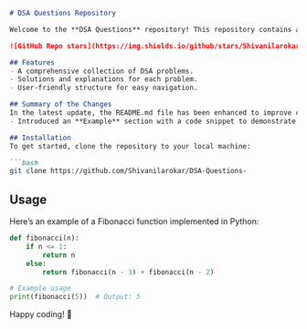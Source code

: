 ```markdown
# DSA Questions Repository

Welcome to the **DSA Questions** repository! This repository contains a collection of Data Structures and Algorithms (DSA) problems designed to help you enhance your coding skills.

![GitHub Repo stars](https://img.shields.io/github/stars/Shivanilarokar/DSA-Questions-) ![GitHub forks](https://img.shields.io/github/forks/Shivanilarokar/DSA-Questions-) ![GitHub issues](https://img.shields.io/github/issues/Shivanilarokar/DSA-Questions-)

## Features
- A comprehensive collection of DSA problems.
- Solutions and explanations for each problem.
- User-friendly structure for easy navigation.

## Summary of the Changes
In the latest update, the README.md file has been enhanced to improve clarity and provide more detailed information for users:
- Introduced an **Example** section with a code snippet to demonstrate a DSA problem.

## Installation
To get started, clone the repository to your local machine:

```bash
git clone https://github.com/Shivanilarokar/DSA-Questions-
```

## Usage
Here’s an example of a Fibonacci function implemented in Python:

```python
def fibonacci(n):
    if n <= 1:
        return n
    else:
        return fibonacci(n - 1) + fibonacci(n - 2)

# Example usage
print(fibonacci(5))  # Output: 5
```

Happy coding! 🤖
```